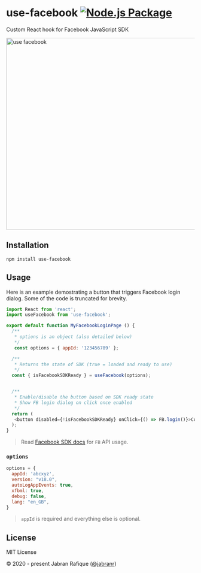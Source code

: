 # use-facebook [![Node.js Package](https://github.com/jabranr/use-facebook/actions/workflows/npm-publish.yml/badge.svg)](https://github.com/jabranr/use-facebook/actions/workflows/npm-publish.yml)

Custom React hook for Facebook JavaScript SDK

<img src="https://user-images.githubusercontent.com/2131246/96389389-3d43db80-11a7-11eb-9aed-5f6ea596340b.png" alt="use facebook" width="512px" lazy />


## Installation

```shell
npm install use-facebook
```

## Usage

Here is an example demostrating a button that triggers Facebook login dialog. Some of the code is truncated for brevity.

```js
import React from 'react';
import useFacebook from 'use-facebook';

export default function MyFacebookLoginPage () {
  /**
   * options is an object (also detailed below)
   */
   const options = { appId: '123456789' };

  /**
   * Returns the state of SDK (true = loaded and ready to use)
   */
  const { isFacebookSDKReady } = useFacebook(options);


  /**
   * Enable/disable the button based on SDK ready state
   * Show FB login dialog on click once enabled
   */
  return (
   <button disabled={!isFacebookSDKReady} onClick={() => FB.login()}>Connect with Facebook</button>
  );
}
```

> Read [Facebook SDK docs](https://developers.facebook.com/docs/graph-api/using-graph-api/using-with-sdks#javascript-sdk) for `FB` API usage.


### `options`

```js
options = {
  appId: 'abcxyz',
  version: "v18.0",
  autoLogAppEvents: true,
  xfbml: true,
  debug: false,
  lang: "en_GB",
}
```

> `appId` is required and everything else is optional.


## License
MIT License

&copy; 2020 - present Jabran Rafique ([@jabranr](https://twitter.com/jabranr))
